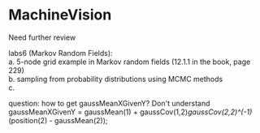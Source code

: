 MachineVision
=============

Need further review

labs6 (Markov Random Fields):   
a. 5-node grid example in Markov random fields (12.1.1 in the book, page 229)  
b. sampling from probability distributions using MCMC methods  
c.  

question: how to get gaussMeanXGivenY?  Don't understand  gaussMeanXGivenY = gaussMean(1) + gaussCov(1,2)*gaussCov(2,2)^(-1)*(position(2) - gaussMean(2));
